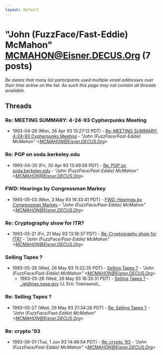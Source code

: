 ```yaml
---
layout: default
---
```


# "John (FuzzFace/Fast-Eddie) McMahon" <MCMAHON@Eisner.DECUS.Org> (7 posts)

_Be aware that many list participants used multiple email addresses over their time active on the list. As such this page may not contain all threads available._

## Threads

### Re: MEETING SUMMARY: 4-24-93 Cypherpunks Meeting
+ 1993-04-26 (Mon, 26 Apr 93 15:27:12 PDT) - [Re: MEETING SUMMARY: 4-24-93 Cypherpunks Meeting](/archive/1993/04/adecb836fedc9f6c5417920b8ac4ea887ceaece7dc6d679ae631c25b52cf6c7e) - _"John (FuzzFace/Fast-Eddie) McMahon" \<MCMAHON@Eisner.DECUS.Org\>_

### Re: PGP on soda.berkeley.edu
+ 1993-04-30 (Fri, 30 Apr 93 13:49:56 PDT) - [Re: PGP on soda.berkeley.edu](/archive/1993/04/26eee8a80b49b8823d2ae7cc475305e008a793c70302ec9554be49b537cd7fb1) - _"John (FuzzFace/Fast-Eddie) McMahon" \<MCMAHON@Eisner.DECUS.Org\>_

### FWD: Hearings by Congressman Markey
+ 1993-05-03 (Mon, 3 May 93 16:33:41 PDT) - [FWD: Hearings by Congressman Markey](/archive/1993/05/06382fc1932b8e8112a5b08aedde9f5f9fc84ee22babb210e7d9df98c86c6710) - _"John (FuzzFace/Fast-Eddie) McMahon" \<MCMAHON@Eisner.DECUS.Org\>_

### Re: Cryptography show for ITR?
+ 1993-05-21 (Fri, 21 May 93 13:18:37 PDT) - [Re: Cryptography show for ITR?](/archive/1993/05/c3330b07894822e6301fb2930ab2b4e1bae1dd0aa69576507d2fad884f8a8e7b) - _"John (FuzzFace/Fast-Eddie) McMahon" \<MCMAHON@Eisner.DECUS.Org\>_

### Selling Tapes ?
+ 1993-05-26 (Wed, 26 May 93 11:22:35 PDT) - [Selling Tapes ?](/archive/1993/05/0e763a22c35a5c08ab828cda4ec70bb589da57bb07263715acd247597015e9a5) - _"John (FuzzFace/Fast-Eddie) McMahon" \<MCMAHON@Eisner.DECUS.Org\>_
  + 1993-05-26 (Wed, 26 May 93 16:35:31 PDT) - [Selling Tapes ?](/archive/1993/05/149cb4478b5d777660464e1643b24e1f426b8a3056da2ad13ab526ac645026ed) - _jet@nas.nasa.gov (J. Eric Townsend)_

### Re: Selling Tapes ?
+ 1993-05-27 (Wed, 26 May 93 21:34:26 PDT) - [Re: Selling Tapes ?](/archive/1993/05/19b3cada2a56129c63274eafe1bbbd4abff9626a3ddba6333fbe403e768dc59f) - _"John (FuzzFace/Fast-Eddie) McMahon" \<MCMAHON@Eisner.DECUS.Org\>_

### Re: crypto '93
+ 1993-06-01 (Tue, 1 Jun 93 14:48:54 PDT) - [Re: crypto '93](/archive/1993/06/72cab7ccb8a80ef1fc2c5bc05c69e16bf2f1ea8e1d557a0fdf092d702255747b) - _"John (FuzzFace/Fast-Eddie) McMahon" \<MCMAHON@Eisner.DECUS.Org\>_

